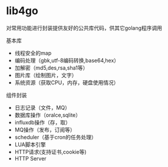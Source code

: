 # lib4go

对常用功能进行封装提供友好的公共库代码，供其它golang程序调用

基本库
* 线程安全的map
* 编码处理（gbk,utf-8编码转换,base64,hex）
* 加解密（md5,des,rsa,sha1等）
* 图片库（绘制图片，文字）
* 系统资源（获取CPU，内存，硬盘使用情况）

组件封装

* 日志记录（文件，MQ）
* 数据库操作（oralce,sqlite）
* influxdb操作（存，取）
* MQ操作（发布，订阅等）
* scheduler（基于cron的任务处理）
* LUA脚本引擎
* HTTP请求(支持证书,cookie等)
* HTTP Server
